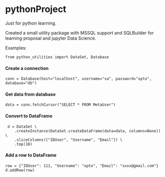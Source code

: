 # pythonProject
Just for python learning. 

Created a small utility package with MSSQL support and SQLBuilder for learning proposal and jupyter Data Science.

Examples:
 
    from python_utilities import DataSet, Database

#### Create a connection

    conn = Database(host="localhost", username="sa", password="xpto", database="db")

#### Get data from database 

    data = conn.fetchCursor("SELECT * FROM MetaUser")

#### Convert to DataFrame

     d = DataSet \
        .createInstance(DataSet.createDataFrame(data=data, columns=None)) \
        .sliceColumns(["IDUser", "Username", "Email"]) \
        .top(10)

#### Add a row to DataFrame

    row = {"IDUser": 111, "Username": "xpto", "Email": "xxxx@gmail.com"}
    d.addRow(row)